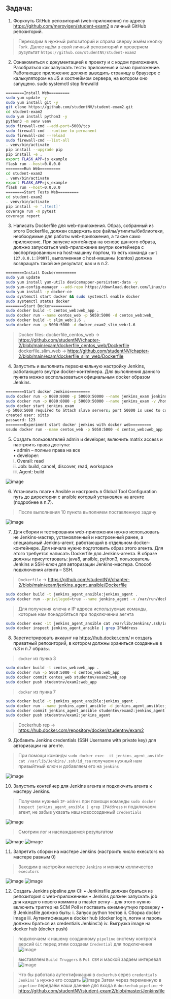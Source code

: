 
## Задача:
1.	Форкнуть GitHub репозиторий (web-приложение) по адресу https://github.com/merovigen/student-exam2 в личный GitHub репозиторий.
> Переходим в нужный рипозиторий и справа сверху жмём кнопку `Fork`. Далее идём в свой личный репозиторий и проверяем рузультат `https://github.com/studentNV/student-exam2`
2.	Ознакомиться с документацией к проекту и с кодом приложения. Разобраться как запускать тесты приложения и само приложение. Работающее приложение должно выводить страницу в браузере с калькулятором на JS и хостнеймом сервера, на котором оно запущено.
sudo systemctl stop firewalld
```bash
========Install Web=========
sudo yum update -y	
sudo yum install git -y	
git clone https://github.com/studentNV/student-exam2.git
cd student-exam2		
sudo yum install python3 -y	
python3 -m venv venv	
sudo firewall-cmd --add-port=5000/tcp	
sudo firewall-cmd --runtime-to-permanent	
sudo firewall-cmd --reload	
sudo firewall-cmd --list-all	
. venv/bin/activate	
pip install --upgrade pip		
pip install -e .	
export FLASK_APP=js_example	
flask run --host=0.0.0.0
========Run Web=========
cd student-exam2
. venv/bin/activate
export FLASK_APP=js_example
flask run --host=0.0.0.0
========Start Tests Web=========
cd student-exam2
. venv/bin/activate
pip install -e '.[test]'
coverage run -m pytest
coverage report
```
3.	Написать Dockerfile для web-приложения. Образ, собранный из этого Dockerfile, должен содержать все файлы/утилиты/библиотеки, необходимые для работы web-приложения, а также само приложение. При запуске контейнера на основе данного образа, должно запускаться web-приложение внутри контейнера с экспортированным на host-машину портом, то есть команда `curl 127.0.0.1:[PORT]`, выполненная с host-машины (centos) должна возвращать такой же результат, как и в п.2.
```bash
========Install Docker=========
sudo yum update
sudo yum install yum-utils devicemapper-persistent-data -y
sudo yum-config-manager --add-repo https://download.docker.com/linux/centos/docker-ce.repo
sudo yum install -y docker-ce
sudo systemctl start docker && sudo systemctl enable docker
sudo systemctl status docker
========Start Docker=========
sudo docker build -t centos_web:web_app .
sudo docker run --name centos_web -p 5050:5000 -d centos_web:web_
sudo docker build -t slim_web:1.6 .
sudo docker run -p 5000:5000 -d docker_exam2_slim_web:1.6
```
> Docker files:	
> dockerfile_centos_web -> https://github.com/studentNV/chapter-2/blob/main/exam/dockerfile_centos_web/Dockerfile   
> dockerfile_slim_web -> https://github.com/studentNV/chapter-2/blob/main/exam/dockerfile_slim_web/Dockerfile  
4.	Запустить и выполнить первоначальную настройку Jenkins, работающего внутри docker-контейнера. Для выполнения данного пункта можно воспользоваться официальным docker образом Jenkins.
```bash
========Start docker Jenkins=========
sudo docker run -p 8080:8080 -p 50000:50000 --name jenkins_exam jenkins/jenkins:latest
sudo docker run -p 8080:8080 -p 50000:50000 --name jenkins_exam -v /home/sit/docker_jenkins:/var/jenkins_home jenkins/jenkins:latest
sudo docker start jenkins_exam
-p 5000:5000 required to attach slave servers; port 50000 is used to communicate between master and slaves
created user: sitis
password: 123
========Experiment start docker jenkins with docker web=========
ssudo docker run --name centos_web -p 5050:5000 -d centos_web:web_app
```
5.	Создать пользователей admin и developer, включить matrix access и настроить права доступа:      
•	admin – полные права на все     
•	developer:      
i.	Overall: read       
ii.	Job: build, cancel, discover, read, workspace       
iii.	Agent: build  

![image](https://user-images.githubusercontent.com/95025513/162625705-7f6626c0-c8aa-4359-96e1-78db47dd85b5.png)

6.	Установить плагин Ansible и настроить в Global Tool Configuration путь до директории с ansible который установлен на агенте (подробнее в п.7).
> После выполнения 10 пункта выполняем поставленную задачу

![image](https://user-images.githubusercontent.com/95025513/162733584-8988a0ea-0746-4ac6-832b-45dd4231c7af.png)

7.	Для сборки и тестирования web-приложения нужно использовать не Jenkins-мастер, установленный и настроенный ранее, а специальный Jenkins-агент, работающий в отдельном docker-контейнере. Для начала нужно подготовить образ этого агента. Для этого требуется написать Dockerfile для Jenkins-агента. В образе должны присутствовать: java8, ansible, python3, пользователь Jenkins и SSH-ключ для авторизации Jenkins-мастера. Способ подключения агента – SSH.
> `Dockerfile` -> https://github.com/studentNV/chapter-2/blob/main/exam/jenkins_agent_ansible/Dockerfile
```bash
sudo docker build -t jenkins_agent_ansible:jenkins_agent .
sudo docker run --privileged=true --name jenkins_agent -v /var/run/docker.sock:/var/run/docker.sock  -d studentnv/exam2:jenkins_agent
```
> Для получения ключа и IP адреса используемые команды, которые нам понадобяться при подключении аегнта
```bash
sudo docker exec -it jenkins_agent_ansible cat /var/lib/Jenkins/.ssh/id_rsa
sudo docker inspect jenkins_agent_ansible | grep IPAddress
```
8.	Зарегистрировать аккаунт на https://hub.docker.com/ и создать приватный репозиторий, в котором должны храниться созданные в п.3 и п.7 образы.
> `docker` из пунка 3
```bash
sudo docker build -t centos_web:web_app .
sudo docker run -p 5050:5000 -d centos_web:web_app
sudo docker commit centos_web studentnv/exam2:web_app
sudo docker push studentnv/exam2:web_app
```
> `docker` из пунка 7
```bash
sudo docker build -t jenkins_agent_ansible:jenkins_agent .
sudo docker run --name jenkins_agent_ansible -d jenkins_agent_ansible:jenkins_agent
sudo docker commit jenkins_agent_ansible studentnv/exam2:jenkins_agent
sudo docker push studentnv/exam2:jenkins_agent
```
> Dockerhub rep -> https://hub.docker.com/repository/docker/studentnv/exam2   

9.	Добавить Jenkins credentials (SSH Username with private key) для авторизации на агенте.
> При помощи команды `sudo docker exec -it jenkins_agent_ansible cat /var/lib/Jenkins/.ssh/id_rsa` получаем нужный нам привыйтный ключ и добавляем его на `jenkins`

![image](https://user-images.githubusercontent.com/95025513/162732107-7068e9c8-8f3e-44f8-a8de-683688afa500.png)

10.	Запустить контейнер для Jenkins агента и подключить агента к мастеру Jenkins.
> Получаем нужный `IP-addres` при помощи команды `sudo docker inspect jenkins_agent_ansible | grep IPAddress` и подключаем агент, не забыв указать наш новосозданный `credentials`

![image](https://user-images.githubusercontent.com/95025513/162732972-f3fd9595-0187-4465-b5ba-4722d51f793d.png)
> Смотрим лог и наслаждаемся результатом

![image](https://user-images.githubusercontent.com/95025513/162733100-1a343cbe-d069-4a25-8a0a-c79df832dcf6.png)
![image](https://user-images.githubusercontent.com/95025513/162733148-6b976105-8b4e-4db7-9c08-d593a587d281.png)

11.	Запретить сборки на мастере Jenkins (настроить число executors на мастере равным 0)
> Заходим в настройки мастере `Jenkins` и меняем колличество `executors`

![image](https://user-images.githubusercontent.com/95025513/162733929-cf0b3765-cc7e-45fc-b1ce-b4ad4b99bcb3.png)
![image](https://user-images.githubusercontent.com/95025513/162734040-a43b42fe-f5f1-4245-bbe3-9a619dd2f882.png)

12.	Создать Jenkins pipeline для CI:
•	Jenkinsfile должен браться из репозитория с web-приложением
•	Jenkins должен запускать job для каждого нового коммита в master ветку – для этого нужно включить триггер на SCM Poll и поставить ежеминутную проверку
•	В Jenkinsfile должно быть:
i.	Запуск python тестов
ii.	Сборка docker image
iii.	Аутентификация в docker hub (docker login, логин и пароль должны браться из credentials Jenkins’а)
iv.	Выгрузка image на docker hub (docker push)

> подключаем к нашему созданному `pipeline` систему контроля версий `Git` перед этим создаем `Credential` для подключения  
![image](https://user-images.githubusercontent.com/95025513/163123373-4f60e8e0-09c7-4188-82ce-646a5d7c97f2.png)

>  выставляем `Build Truggers` в `Pol CSM` и маской задаем интеревал  
![image](https://user-images.githubusercontent.com/95025513/163123791-d51f1ffa-7ea4-48ba-967f-f58ee2f7c62a.png)

> Что бы работала аутентификация в `dockerhub` серез `credentials Jenkins’а` нужно его создать
![image](https://user-images.githubusercontent.com/95025513/163124052-58b7d980-39fa-4c68-8abe-ca50be396028.png)
> Затем через переменную в `pipeline` передаём наши данные для входа в `dockerhub`
> `pipeline` -> https://github.com/studentNV/student-exam2/blob/master/Jenkinsfile


